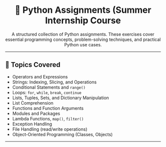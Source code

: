<h1 align="center">🚀 Python Assignments (Summer Internship Course</h1>

<p align="center">
  A structured collection of Python assignments. These exercises cover essential programming concepts, problem-solving techniques, and practical Python use cases.
</p>

---

## 🧠 Topics Covered

- Operators and Expressions  
- Strings: Indexing, Slicing, and Operations  
- Conditional Statements and `range()`  
- Loops: `for`, `while`, `break`, `continue`  
- Lists, Tuples, Sets, and Dictionary Manipulation  
- List Comprehension  
- Functions and Function Arguments  
- Modules and Packages  
- Lambda Functions, `map()`, `filter()`  
- Exception Handling  
- File Handling (read/write operations)  
- Object-Oriented Programming (Classes, Objects)

---

